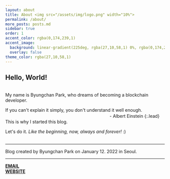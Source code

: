 ```yaml
---
layout: about
title: About <img src="/assets/img/logo.png" width="10%">
permalink: /about/
more_posts: posts.md
sidebar: true
order: 1
accent_color: rgba(0,174,239,1)
accent_image:
  background: linear-gradient(225deg, rgba(27,10,58,1) 0%, rgba(0,174,239,1) 80%)
  overlay: false
theme_color: rgba(27,10,58,1)
---
```


## Hello, World!
<br>
My name is Byungchan Park, who dreams of becoming a blockchain developer.
<br>

If you can't explain it simply, you don't understand it well enough. 　　　　　　　　　　　　　　　　　　　　　　　&nbsp;&nbsp;- Albert Einstein
{:.lead}
This is why I started this blog.
<br>

Let's do it. _Like the beginning, now, always and forever!_ :)
<br>
<br>

<!--posts_list-->

---
<!--author-->
Blog created by Byungchan Park on January 12. 2022 in Seoul.<br>

---

**[EMAIL]** <br>
**[WEBSITE]**


<!--Links-->

[email]: https://prettygood236@gmail.com
[website]: https://prettygood236.github.io/
